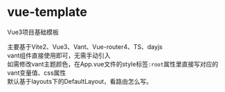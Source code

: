 # vue-template
Vue3项目基础模板

主要基于Vite2、Vue3、Vant、Vue-router4、TS、dayjs  
vant组件直接使用即可，无需手动引入  
如需修改vant主题颜色，在App.vue文件的style标签`:root`属性里直接写对应的vant变量值、css属性  
默认基于layouts下的DefaultLayout，看路由怎么写。